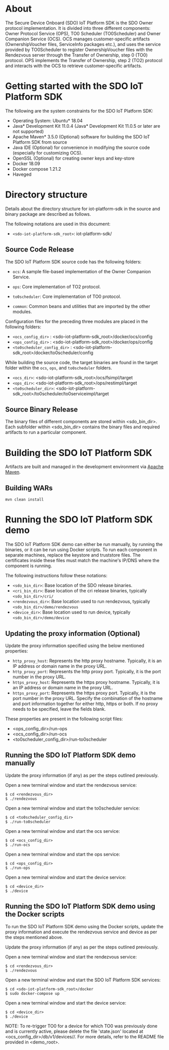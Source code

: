 # About

The Secure Device Onboard (SDO) IoT Platform SDK is the SDO Owner protocol implementation. It is
divided into three different components: Owner Protocol Service (OPS), TO0 Scheduler (TO0Scheduler)
and Owner Companion Service (OCS). OCS manages customer-specific artifacts (OwnershipVoucher files,
ServiceInfo packages etc.), and uses the service provided by TO0Scheduler to register
OwnershipVoucher files with the Rendezvous server through the Transfer of Ownership, step 0 (TO0)
protocol. OPS implements the Transfer of Ownership, step 2 (TO2) protocol and interacts with the OCS
to retrieve customer-specific artifacts.

# Getting started with the SDO IoT Platform SDK

The following are the system constraints for the SDO IoT Platform SDK:
- Operating System: Ubuntu* 18.04
- Java* Development Kit 11.0.4 (Java* Development Kit 11.0.5 or later are not supported)
- Apache Maven* 3.5.0 (Optional) software for building the SDO IoT Platform SDK from source
- Java IDE (Optional) for convenience in modifying the source code (especially for customizing OCS).
- OpenSSL (Optional) for creating owner keys and key-store
- Docker 18.09
- Docker compose 1.21.2
- Haveged


# Directory structure

Details about the directory structure for iot-platform-sdk in the source and binary package are
described as follows.

The following notations are used in this document:

* `<sdo-iot-platform-sdk_root>`: iot-platform-sdk/

## Source Code Release
The SDO IoT Platform SDK source code has the following folders:

* `ocs`: A sample file-based implementation of the Owner Companion Service.

* `ops`: Core implementation of TO2 protocol.

* `to0scheduler`: Core implementation of TO0 protocol.

* `common`: Common beans and utilities that are imported by the other modules.

Configuration files for the preceding three modules are placed in the following folders:

* `<ocs_config_dir>` : <sdo-iot-platform-sdk_root>/docker/ocs/config
* `<ops_config_dir>` : <sdo-iot-platform-sdk_root>/docker/ops/config
* `<to0scheduler_config_dir>` : <sdo-iot-platform-sdk_root>/docker/to0scheduler/config

While building the source code, the target binaries are found in the target
folder within the `ocs`, `ops`, and `to0scheduler` folders.

* `<ocs_dir>`: <sdo-iot-platform-sdk_root>/ocs/fsimpl/target
* `<ops_dir>`: <sdo-iot-platform-sdk_root>/ops/restimpl/target
* `<to0scheduler_dir>`: <sdo-iot-platform-sdk_root>/to0scheduler/to0serviceimpl/target

## Source Binary Release
The binary files of different components are stored within <sdo_bin_dir>. Each subfolder
within <sdo_bin_dir> contains the binary files and required artifacts to run a particular component.

# Building the SDO IoT Platform SDK

Artifacts are built and managed in the development environment via [Apache Maven](http://maven.apache.org/).

## Building WARs
```
mvn clean install
```

# Running the SDO IoT Platform SDK demo

The SDO IoT Platform SDK demo can either be run manually, by running the binaries,
or it can be run using Docker scripts. To run each component in separate
machines, replace the keystore and truststore files. The certificates inside
these files must match the machine's IP/DNS where the component is running.

The following instructions follow these notations:

* `<sdo_bin_dir>`: Base location of the SDO release binaries.
* `<cri_bin_dir>`: Base location of the cri release binaries, typically `<sdo_bin_dir>/cri/`
* `<rendezvous_dir>`: Base location used to run rendezvous, typically `<sdo_bin_dir>/demo/rendezvous`
* `<device_dir>`: Base location used to run device, typically `<sdo_bin_dir>/demo/device`

## Updating the proxy information (Optional)

Update the proxy information specified using the below mentioned properties:
* `http_proxy_host`: Represents the http proxy hostname. Typically, it is an IP address or domain name in the proxy URL.
* `http_proxy_port`: Represents the http proxy port. Typically, it is the port number in the proxy URL.
* `https_proxy_host`: Represents the https proxy hostname. Typically, it is an IP address or domain name in the proxy URL.
* `https_proxy_port`: Represents the https proxy port. Typically, it is the port number in the proxy URL.
Specify the combination of the hostname and port information together for either http, https or both.
If no proxy needs to be specified, leave the fields blank.

These properties are present in the following script files:
* <ops_config_dir>/run-ops
* <ocs_config_dir>/run-ocs
* <to0scheduler_config_dir>/run-to0scheduler

## Running the SDO IoT Platform SDK demo manually

Update the proxy information (if any) as per the steps outlined previously.

Open a new terminal window and start the rendezvous service:
```
$ cd <rendezvous_dir>
$ ./rendezvous
```

Open a new terminal window and start the to0scheduler service:
```
$ cd <to0scheduler_config_dir>
$ ./run-to0scheduler
```

Open a new terminal window and start the ocs service:
```
$ cd <ocs_config_dir>
$ ./run-ocs
```

Open a new terminal window and start the ops service:
```
$ cd <ops_config_dir>
$ ./run-ops
```

Open a new terminal window and start the device service:
```
$ cd <device_dir>
$ ./device
```

## Running the SDO IoT Platform SDK demo using the Docker scripts

To run the SDO IoT Platform SDK demo using the Docker scripts, update the proxy information and
execute the rendezvous service and device as per the steps mentioned above.

Update the proxy information (if any) as per the steps outlined previously.

Open a new terminal window and start the rendezvous service:
```
$ cd <rendezvous_dir>
$ ./rendezvous
```

Open a new terminal window and start the SDO IoT Platform SDK services:
```
$ cd <sdo-iot-platform-sdk_root>/docker
$ sudo docker-compose up
```

Open a new terminal window and start the device service:
```
$ cd <device_dir>
$ ./device
```

NOTE: To re-trigger TO0 for a device for which TO0 was previously done and is currently active,
please delete the file 'state.json' located at <ocs_config_dir>/db/v1/devices/<deviceID>/.
For more details, refer to the README file provided in <demo_root>.
